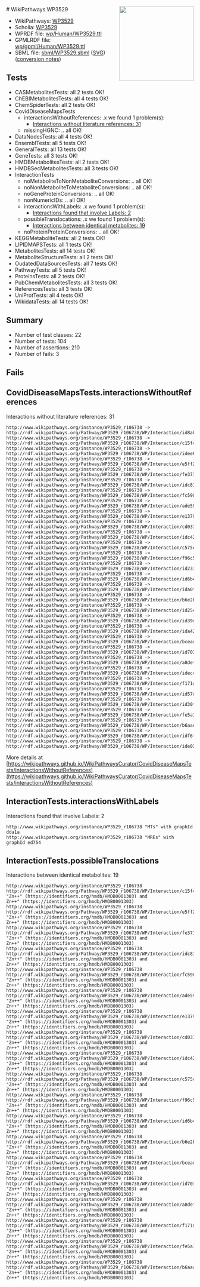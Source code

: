 <img style="float: right; width: 200px" src="../logo.png" />
# WikiPathways WP3529

* WikiPathways: [WP3529](https://identifiers.org/wikipathways:WP3529)
* Scholia: [WP3529](https://scholia.toolforge.org/wikipathways/WP3529)
* WPRDF file: [wp/Human/WP3529.ttl](../wp/Human/WP3529.ttl)
* GPMLRDF file: [wp/gpml/Human/WP3529.ttl](../wp/gpml/Human/WP3529.ttl)
* SBML file: [sbml/WP3529.sbml](../sbml/WP3529.sbml) ([SVG](../sbml/WP3529.svg)) ([conversion notes](../sbml/WP3529.txt))

## Tests
* CASMetabolitesTests: all 2 tests OK!
* ChEBIMetabolitesTests: all 4 tests OK!
* ChemSpiderTests: all 2 tests OK!
* CovidDiseaseMapsTests
    * interactionsWithoutReferences: .x we found 1 problem(s):
        * [Interactions without literature references: 31](#9701cd20)
    * missingHGNC: .. all OK!
* DataNodesTests: all 4 tests OK!
* EnsemblTests: all 5 tests OK!
* GeneralTests: all 13 tests OK!
* GeneTests: all 3 tests OK!
* HMDBMetabolitesTests: all 2 tests OK!
* HMDBSecMetabolitesTests: all 3 tests OK!
* InteractionTests
    * noMetaboliteToNonMetaboliteConversions: .. all OK!
    * noNonMetaboliteToMetaboliteConversions: .. all OK!
    * noGeneProteinConversions: .. all OK!
    * nonNumericIDs: .. all OK!
    * interactionsWithLabels: .x we found 1 problem(s):
        * [Interactions found that involve Labels: 2](#630d2679)
    * possibleTranslocations: .x we found 1 problem(s):
        * [Interactions between identical metabolites: 19](#dc76dff5)
    * noProteinProteinConversions: .. all OK!
* KEGGMetaboliteTests: all 2 tests OK!
* LIPIDMAPSTests: all 1 tests OK!
* MetabolitesTests: all 14 tests OK!
* MetaboliteStructureTests: all 2 tests OK!
* OudatedDataSourcesTests: all 7 tests OK!
* PathwayTests: all 5 tests OK!
* ProteinsTests: all 2 tests OK!
* PubChemMetabolitesTests: all 3 tests OK!
* ReferencesTests: all 3 tests OK!
* UniProtTests: all 4 tests OK!
* WikidataTests: all 14 tests OK!


## Summary

* Number of test classes: 22
* Number of tests: 104
* Number of assertions: 210
* Number of fails: 3

## Fails

<a name="9701cd20" />

## CovidDiseaseMapsTests.interactionsWithoutReferences

Interactions without literature references: 31
```
http://www.wikipathways.org/instance/WP3529_r106738 -> http://rdf.wikipathways.org/Pathway/WP3529_r106738/WP/Interaction/id8abfad9e
http://www.wikipathways.org/instance/WP3529_r106738 -> http://rdf.wikipathways.org/Pathway/WP3529_r106738/WP/Interaction/c15f4
http://www.wikipathways.org/instance/WP3529_r106738 -> http://rdf.wikipathways.org/Pathway/WP3529_r106738/WP/Interaction/idee628a18
http://www.wikipathways.org/instance/WP3529_r106738 -> http://rdf.wikipathways.org/Pathway/WP3529_r106738/WP/Interaction/e5ff2
http://www.wikipathways.org/instance/WP3529_r106738 -> http://rdf.wikipathways.org/Pathway/WP3529_r106738/WP/Interaction/fe371
http://www.wikipathways.org/instance/WP3529_r106738 -> http://rdf.wikipathways.org/Pathway/WP3529_r106738/WP/Interaction/idc81b3b40
http://www.wikipathways.org/instance/WP3529_r106738 -> http://rdf.wikipathways.org/Pathway/WP3529_r106738/WP/Interaction/fc590
http://www.wikipathways.org/instance/WP3529_r106738 -> http://rdf.wikipathways.org/Pathway/WP3529_r106738/WP/Interaction/ade59
http://www.wikipathways.org/instance/WP3529_r106738 -> http://rdf.wikipathways.org/Pathway/WP3529_r106738/WP/Interaction/e1379
http://www.wikipathways.org/instance/WP3529_r106738 -> http://rdf.wikipathways.org/Pathway/WP3529_r106738/WP/Interaction/cd037
http://www.wikipathways.org/instance/WP3529_r106738 -> http://rdf.wikipathways.org/Pathway/WP3529_r106738/WP/Interaction/idc429b1b
http://www.wikipathways.org/instance/WP3529_r106738 -> http://rdf.wikipathways.org/Pathway/WP3529_r106738/WP/Interaction/c575c
http://www.wikipathways.org/instance/WP3529_r106738 -> http://rdf.wikipathways.org/Pathway/WP3529_r106738/WP/Interaction/f96c5
http://www.wikipathways.org/instance/WP3529_r106738 -> http://rdf.wikipathways.org/Pathway/WP3529_r106738/WP/Interaction/id2334126f
http://www.wikipathways.org/instance/WP3529_r106738 -> http://rdf.wikipathways.org/Pathway/WP3529_r106738/WP/Interaction/id6b4a7265
http://www.wikipathways.org/instance/WP3529_r106738 -> http://rdf.wikipathways.org/Pathway/WP3529_r106738/WP/Interaction/ida0fa75d7
http://www.wikipathways.org/instance/WP3529_r106738 -> http://rdf.wikipathways.org/Pathway/WP3529_r106738/WP/Interaction/b6e2b
http://www.wikipathways.org/instance/WP3529_r106738 -> http://rdf.wikipathways.org/Pathway/WP3529_r106738/WP/Interaction/id254cdbe6
http://www.wikipathways.org/instance/WP3529_r106738 -> http://rdf.wikipathways.org/Pathway/WP3529_r106738/WP/Interaction/id39d9642f
http://www.wikipathways.org/instance/WP3529_r106738 -> http://rdf.wikipathways.org/Pathway/WP3529_r106738/WP/Interaction/ida422c07d
http://www.wikipathways.org/instance/WP3529_r106738 -> http://rdf.wikipathways.org/Pathway/WP3529_r106738/WP/Interaction/bcead
http://www.wikipathways.org/instance/WP3529_r106738 -> http://rdf.wikipathways.org/Pathway/WP3529_r106738/WP/Interaction/id703d3427
http://www.wikipathways.org/instance/WP3529_r106738 -> http://rdf.wikipathways.org/Pathway/WP3529_r106738/WP/Interaction/a8def
http://www.wikipathways.org/instance/WP3529_r106738 -> http://rdf.wikipathways.org/Pathway/WP3529_r106738/WP/Interaction/idec47dbf6
http://www.wikipathways.org/instance/WP3529_r106738 -> http://rdf.wikipathways.org/Pathway/WP3529_r106738/WP/Interaction/f171d
http://www.wikipathways.org/instance/WP3529_r106738 -> http://rdf.wikipathways.org/Pathway/WP3529_r106738/WP/Interaction/id57d872c8
http://www.wikipathways.org/instance/WP3529_r106738 -> http://rdf.wikipathways.org/Pathway/WP3529_r106738/WP/Interaction/id30fc07ca
http://www.wikipathways.org/instance/WP3529_r106738 -> http://rdf.wikipathways.org/Pathway/WP3529_r106738/WP/Interaction/fe5a1
http://www.wikipathways.org/instance/WP3529_r106738 -> http://rdf.wikipathways.org/Pathway/WP3529_r106738/WP/Interaction/b6aac
http://www.wikipathways.org/instance/WP3529_r106738 -> http://rdf.wikipathways.org/Pathway/WP3529_r106738/WP/Interaction/idf6f71f8
http://www.wikipathways.org/instance/WP3529_r106738 -> http://rdf.wikipathways.org/Pathway/WP3529_r106738/WP/Interaction/ide034ab8d
```

More details at [https://wikipathways.github.io/WikiPathwaysCurator/CovidDiseaseMapsTests/interactionsWithoutReferences](https://wikipathways.github.io/WikiPathwaysCurator/CovidDiseaseMapsTests/interactionsWithoutReferences)

<a name="630d2679" />

## InteractionTests.interactionsWithLabels

Interactions found that involve Labels: 2
```
http://www.wikipathways.org/instance/WP3529_r106738 "MTs" with graphId dda1a
http://www.wikipathways.org/instance/WP3529_r106738 "MREs" with graphId ed754
```

<a name="dc76dff5" />

## InteractionTests.possibleTranslocations

Interactions between identical metabolites: 19
```
http://www.wikipathways.org/instance/WP3529_r106738 http://rdf.wikipathways.org/Pathway/WP3529_r106738/WP/Interaction/c15f4 "Zn++" (https://identifiers.org/hmdb/HMDB0001303) and 
Zn++" (https://identifiers.org/hmdb/HMDB0001303)
http://www.wikipathways.org/instance/WP3529_r106738 http://rdf.wikipathways.org/Pathway/WP3529_r106738/WP/Interaction/e5ff2 "Zn++" (https://identifiers.org/hmdb/HMDB0001303) and 
Zn++" (https://identifiers.org/hmdb/HMDB0001303)
http://www.wikipathways.org/instance/WP3529_r106738 http://rdf.wikipathways.org/Pathway/WP3529_r106738/WP/Interaction/fe371 "Zn++" (https://identifiers.org/hmdb/HMDB0001303) and 
Zn++" (https://identifiers.org/hmdb/HMDB0001303)
http://www.wikipathways.org/instance/WP3529_r106738 http://rdf.wikipathways.org/Pathway/WP3529_r106738/WP/Interaction/idc81b3b40 "Zn++" (https://identifiers.org/hmdb/HMDB0001303) and 
Zn++" (https://identifiers.org/hmdb/HMDB0001303)
http://www.wikipathways.org/instance/WP3529_r106738 http://rdf.wikipathways.org/Pathway/WP3529_r106738/WP/Interaction/fc590 "Zn++" (https://identifiers.org/hmdb/HMDB0001303) and 
Zn++" (https://identifiers.org/hmdb/HMDB0001303)
http://www.wikipathways.org/instance/WP3529_r106738 http://rdf.wikipathways.org/Pathway/WP3529_r106738/WP/Interaction/ade59 "Zn++" (https://identifiers.org/hmdb/HMDB0001303) and 
Zn++" (https://identifiers.org/hmdb/HMDB0001303)
http://www.wikipathways.org/instance/WP3529_r106738 http://rdf.wikipathways.org/Pathway/WP3529_r106738/WP/Interaction/e1379 "Zn++" (https://identifiers.org/hmdb/HMDB0001303) and 
Zn++" (https://identifiers.org/hmdb/HMDB0001303)
http://www.wikipathways.org/instance/WP3529_r106738 http://rdf.wikipathways.org/Pathway/WP3529_r106738/WP/Interaction/cd037 "Zn++" (https://identifiers.org/hmdb/HMDB0001303) and 
Zn++" (https://identifiers.org/hmdb/HMDB0001303)
http://www.wikipathways.org/instance/WP3529_r106738 http://rdf.wikipathways.org/Pathway/WP3529_r106738/WP/Interaction/idc429b1b "Zn++" (https://identifiers.org/hmdb/HMDB0001303) and 
Zn++" (https://identifiers.org/hmdb/HMDB0001303)
http://www.wikipathways.org/instance/WP3529_r106738 http://rdf.wikipathways.org/Pathway/WP3529_r106738/WP/Interaction/c575c "Zn++" (https://identifiers.org/hmdb/HMDB0001303) and 
Zn++" (https://identifiers.org/hmdb/HMDB0001303)
http://www.wikipathways.org/instance/WP3529_r106738 http://rdf.wikipathways.org/Pathway/WP3529_r106738/WP/Interaction/f96c5 "Zn++" (https://identifiers.org/hmdb/HMDB0001303) and 
Zn++" (https://identifiers.org/hmdb/HMDB0001303)
http://www.wikipathways.org/instance/WP3529_r106738 http://rdf.wikipathways.org/Pathway/WP3529_r106738/WP/Interaction/id6b4a7265 "Zn++" (https://identifiers.org/hmdb/HMDB0001303) and 
Zn++" (https://identifiers.org/hmdb/HMDB0001303)
http://www.wikipathways.org/instance/WP3529_r106738 http://rdf.wikipathways.org/Pathway/WP3529_r106738/WP/Interaction/b6e2b "Zn++" (https://identifiers.org/hmdb/HMDB0001303) and 
Zn++" (https://identifiers.org/hmdb/HMDB0001303)
http://www.wikipathways.org/instance/WP3529_r106738 http://rdf.wikipathways.org/Pathway/WP3529_r106738/WP/Interaction/bcead "Zn++" (https://identifiers.org/hmdb/HMDB0001303) and 
Zn++" (https://identifiers.org/hmdb/HMDB0001303)
http://www.wikipathways.org/instance/WP3529_r106738 http://rdf.wikipathways.org/Pathway/WP3529_r106738/WP/Interaction/id703d3427 "Zn++" (https://identifiers.org/hmdb/HMDB0001303) and 
Zn++" (https://identifiers.org/hmdb/HMDB0001303)
http://www.wikipathways.org/instance/WP3529_r106738 http://rdf.wikipathways.org/Pathway/WP3529_r106738/WP/Interaction/a8def "Zn++" (https://identifiers.org/hmdb/HMDB0001303) and 
Zn++" (https://identifiers.org/hmdb/HMDB0001303)
http://www.wikipathways.org/instance/WP3529_r106738 http://rdf.wikipathways.org/Pathway/WP3529_r106738/WP/Interaction/f171d "Zn++" (https://identifiers.org/hmdb/HMDB0001303) and 
Zn++" (https://identifiers.org/hmdb/HMDB0001303)
http://www.wikipathways.org/instance/WP3529_r106738 http://rdf.wikipathways.org/Pathway/WP3529_r106738/WP/Interaction/fe5a1 "Zn++" (https://identifiers.org/hmdb/HMDB0001303) and 
Zn++" (https://identifiers.org/hmdb/HMDB0001303)
http://www.wikipathways.org/instance/WP3529_r106738 http://rdf.wikipathways.org/Pathway/WP3529_r106738/WP/Interaction/b6aac "Zn++" (https://identifiers.org/hmdb/HMDB0001303) and 
Zn++" (https://identifiers.org/hmdb/HMDB0001303)
```

